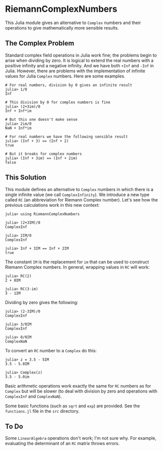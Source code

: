 # RiemannComplexNumbers





This Julia module gives an alternative to `Complex` numbers and their
operations to give mathematically more sensible results.

## The Complex Problem

Standard complex field operations in Julia work fine; the problems
begin to arise when dividing by zero. It is logical to extend the real
numbers with a positive infinity and a negative infinity. And we have
both `+Inf` and `-Inf` in Julia. However, there are problems with the
implementation of infinite values for Julia `Complex` numbers. Here
are some examples.

```
# For real numbers, division by 0 gives an infinite result
julia> 1/0
Inf

# This division by 0 for complex numbers is fine
julia> (2+3im)/0
Inf + Inf*im

# But this one doesn't make sense
julia> 2im/0
NaN + Inf*im

# For real numbers we have the following sensible result
julia> (Inf + 3) == (Inf + 2)
true

# But it breaks for complex numbers
julia> (Inf + 3im) == (Inf + 2im)
false
```

## This Solution

This module defines an alternative to `Complex` numbers in which there is a
single infinite value (we call `ComplexInfinity`). We introduce a new type
called `RC` (an abbreviation for Riemann Complex number). Let's see how the
previous calculations work in this new context:

```
julia> using RiemannComplexNumbers

julia> (2+3IM)/0
ComplexInf

julia> 2IM/0
ComplexInf

julia> Inf + 3IM == Inf + 2IM
true
```

The constant `IM` is the replacement for `im` that can be used to construct
Riemann Complex numbers. In general, wrapping values in `RC` will work:
```
julia> RC(2)
2 + 0IM

julia> RC(3-im)
3 - 1IM
```

Dividing by zero gives the following:
```
julia> (2-3IM)/0
ComplexInf

julia> 3/0IM
ComplexInf

julia> 0/0IM
ComplexNaN
```

To convert an `RC` number to a `Complex` do this:
```
julia> z = 3.5 - 5IM
3.5 - 5.0IM

julia> Complex(z)
3.5 - 5.0im
```

Basic arithmetic operations work exactly the same for `RC` numbers as for `Complex`
but will be slower (to deal with division by zero and operations with `ComplexInf`
and `ComplexNaN`).

Some basic functions (such as `sqrt` and `exp`) are provided. See the `functions.jl`
file in the `src` directory.

## To Do

Some `LinearAlgebra` operations don't work; I'm not sure why. For example,
evaluating the determinant of an `RC` matrix throws errors.
